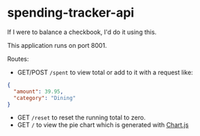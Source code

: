 # spending-tracker-api
If I were to balance a checkbook, I'd do it using this.

This application runs on port 8001.

Routes:
* GET/POST `/spent` to view total or add to it with a request like:
```json
{
  "amount": 39.95,
  "category": "Dining"
}
```
* GET `/reset` to reset the running total to zero.
* GET `/` to view the pie chart which is generated with [Chart.js](https://www.chartjs.org/)

